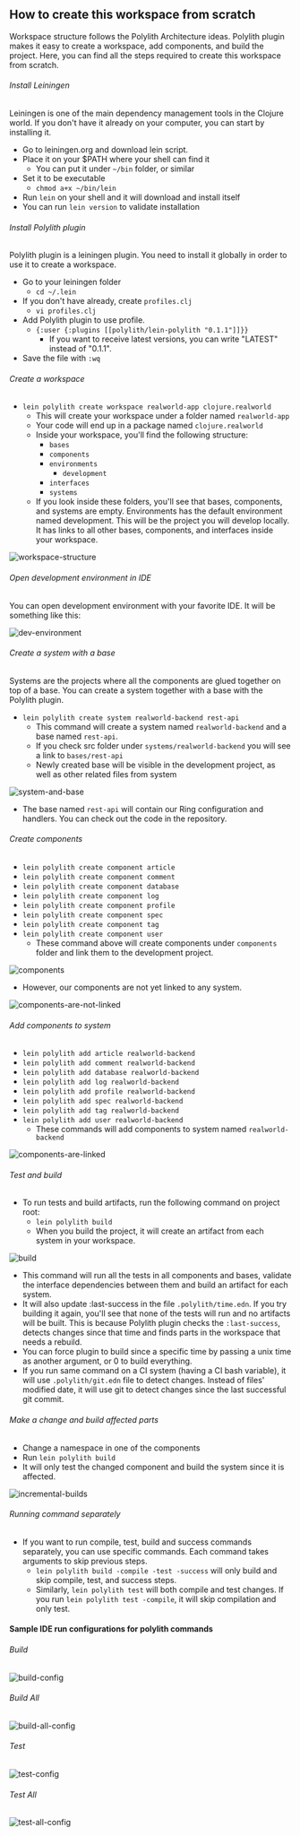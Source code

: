 ## How to create this workspace from scratch
Workspace structure follows the Polylith Architecture ideas. Polylith plugin makes it easy to create a workspace, add components, and build the project. Here, you can find all the steps required to create this workspace from scratch.

###### Install Leiningen
Leiningen is one of the main dependency management tools in the Clojure world. If you don't have it already on your computer, you can start by installing it.
- Go to leiningen.org and download lein script.
- Place it on your $PATH where your shell can find it
  - You can put it under `` ~/bin `` folder, or similar 
- Set it to be executable 
  - `` chmod a+x ~/bin/lein ``
- Run `` lein `` on your shell and it will download and install itself
- You can run `` lein version `` to validate installation

###### Install Polylith plugin
Polylith plugin is a leiningen plugin. You need to install it globally in order to use it to create a workspace.
- Go to your leiningen folder
  - `` cd ~/.lein ``
- If you don't have already, create `` profiles.clj ``
  - `` vi profiles.clj ``
- Add Polylith plugin to use profile.
  - `` {:user {:plugins [[polylith/lein-polylith "0.1.1"]]}} ``
    - If you want to receive latest versions, you can write "LATEST" instead of "0.1.1".
- Save the file with `` :wq ``

###### Create a workspace
- `` lein polylith create workspace realworld-app clojure.realworld ``
  - This will create your workspace under a folder named `` realworld-app ``
  - Your code will end up in a package named `` clojure.realworld ``
  - Inside your workspace, you'll find the following structure:
    - `` bases ``
    - `` components ``
    - `` environments ``
      - `` development ``
    - `` interfaces ``
    - `` systems ``
  - If you look inside these folders, you'll see that bases, components, and systems are empty. Environments has the default environment named development. This will be the project you will develop locally. It has links to all other bases, components, and interfaces inside your workspace.

![workspace-structure](.media/how-to/01_workspace_structure.png)

###### Open development environment in IDE
You can open development environment with your favorite IDE. It will be something like this:

![dev-environment](.media/how-to/02_dev_environment.png)

###### Create a system with a base
Systems are the projects where all the components are glued together on top of a base. You can create a system together with a base with the Polylith plugin.
- `` lein polylith create system realworld-backend rest-api ``
  - This command will create a system named `` realworld-backend `` and a base named `` rest-api ``.
  - If you check src folder under `` systems/realworld-backend `` you will see a link to `` bases/rest-api `` 
  - Newly created base will be visible in the development project, as well as other related files from system

![system-and-base](.media/how-to/03_system_and_base.png)

- The base named `` rest-api `` will contain our Ring configuration and handlers. You can check out the code in the repository.

###### Create components
- `` lein polylith create component article ``
- `` lein polylith create component comment ``
- `` lein polylith create component database ``
- `` lein polylith create component log ``
- `` lein polylith create component profile ``
- `` lein polylith create component spec ``
- `` lein polylith create component tag ``
- `` lein polylith create component user ``
  - These command above will create components under `` components `` folder and link them to the development project.

![components](.media/how-to/04_components.png)

- However, our components are not yet linked to any system.

![components-are-not-linked](.media/how-to/05_components_are_not_linked.png)

###### Add components to system
- `` lein polylith add article realworld-backend ``
- `` lein polylith add comment realworld-backend ``
- `` lein polylith add database realworld-backend ``
- `` lein polylith add log realworld-backend ``
- `` lein polylith add profile realworld-backend ``
- `` lein polylith add spec realworld-backend ``
- `` lein polylith add tag realworld-backend ``
- `` lein polylith add user realworld-backend ``
  - These commands will add components to system named `` realworld-backend ``

![components-are-linked](.media/how-to/06_components_are_linked.png)

###### Test and build
- To run tests and build artifacts, run the following command on project root:
  - `` lein polylith build ``
  - When you build the project, it will create an artifact from each system in your workspace.

![build](.media/how-to/07_build.png)

- This command will run all the tests in all components and bases, validate the interface dependencies between them and build an artifact for each system.
- It will also update :last-success in the file `` .polylith/time.edn ``. If you try building it again, you'll see that none of the tests will run and no artifacts will be built. This is because Polylith plugin checks the `` :last-success ``, detects changes since that time and finds parts in the workspace that needs a rebuild.
- You can force plugin to build since a specific time by passing a unix time as another argument, or 0 to build everything.
- If you run same command on a CI system (having a CI bash variable), it will use `` .polylith/git.edn `` file to detect changes. Instead of files' modified date, it will use git to detect changes since the last successful git commit.

###### Make a change and build affected parts
- Change a namespace in one of the components
- Run `` lein polylith build ``
- It will only test the changed component and build the system since it is affected.

![incremental-builds](.media/how-to/08_incremental_builds.png)

###### Running command separately
- If you want to run compile, test, build and success commands separately, you can use specific commands. Each command takes arguments to skip previous steps.
  - `` lein polylith build -compile -test -success `` will only build and skip compile, test, and success steps.
  - Similarly, `` lein polylith test `` will both compile and test changes. If you run `` lein polylith test -compile ``, it will skip compilation and only test.

#### Sample IDE run configurations for polylith commands

###### Build

![build-config](.media/how-to/09_build_config.png)

###### Build All

![build-all-config](.media/how-to/10_build_all_config.png)

###### Test

![test-config](.media/how-to/11_test_config.png)

###### Test All

![test-all-config](.media/how-to/12_test_all_config.png)
